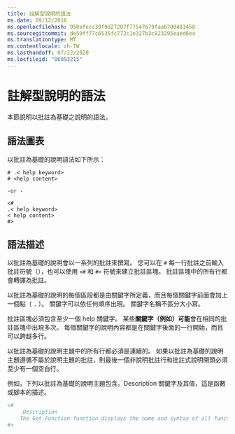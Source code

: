 ```yaml
---
title: 註解型說明的語法
ms.date: 09/12/2016
ms.openlocfilehash: 950afecc39f9d27207f77547679faab700481458
ms.sourcegitcommit: de59ff77c6535fc772c1e327b3c823295eaed6ea
ms.translationtype: MT
ms.contentlocale: zh-TW
ms.lasthandoff: 07/22/2020
ms.locfileid: "86893215"
---
```

# <a name="syntax-of-comment-based-help"></a>註解型說明的語法

本節說明以批註為基礎之說明的語法。

## <a name="syntax-diagram"></a>語法圖表

 以批註為基礎的說明語法如下所示：

```
# .< help keyword>
# <help content>

-or -

<#
.< help keyword>
< help content>
#>
```

## <a name="syntax-description"></a>語法描述

 以批註為基礎的說明會以一系列的批註來撰寫。 您可以在 `#` 每一行批註之前輸入批註符號（），也可以使用 `<#` 和 `#>` 符號來建立批註區塊。 批註區塊中的所有行都會轉譯為批註。

 以批註為基礎的說明的每個區段都是由關鍵字所定義，而且每個關鍵字前面會加上一個點（ `.` ）。 關鍵字可以依任何順序出現。 關鍵字名稱不區分大小寫。

 批註區塊必須包含至少一個 help 關鍵字。 某些**關鍵字（例如）可能**會在相同的批註區塊中出現多次。 每個關鍵字的說明內容都是在關鍵字後面的一行開始，而且可以跨越多行。

 以批註為基礎的說明主題中的所有行都必須是連續的。 如果以批註為基礎的說明主題遵循不屬於說明主題的批註，則最後一個非說明批註行和批註式說明開頭必須至少有一個空白行。

 例如，下列以批註為基礎的說明主題包含。Description 關鍵字及其值，這是函數或腳本的描述。

```powershell
<#
    .Description
    The Get-Function function displays the name and syntax of all functions in the session.
#>
```
